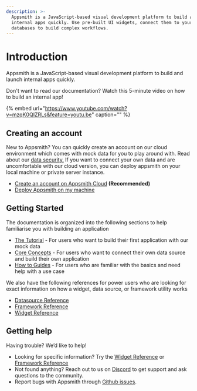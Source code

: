 ```yaml
---
description: >-
  Appsmith is a JavaScript-based visual development platform to build and launch
  internal apps quickly. Use pre-built UI widgets, connect them to your APIs and
  databases to build complex workflows.
---
```


# Introduction

Appsmith is a JavaScript-based visual development platform to build and launch internal apps quickly. 

Don't want to read our documentation? Watch this 5-minute video on how to build an internal app!

{% embed url="https://www.youtube.com/watch?v=mzqK0QIZRLs&feature=youtu.be" caption="" %}

## Creating an account

New to Appsmith? You can quickly create an account on our cloud environment which comes with mock data for you to play around with. Read about our [data security.](faq.md#what-type-of-data-security-does-appsmith-provide) If you want to connect your own data and are uncomfortable with our cloud version, you can deploy appsmith on your local machine or private server instance.

* [Create an account on Appsmith Cloud](https://app.appsmith.com) **\(Recommended\)** 
* [Deploy Appsmith on my machine](setting-up/) 

## Getting Started

The documentation is organized into the following sections to help familiarise you with building an application

* [The Tutorial](tutorial-1/) - For users who want to build their first application with our mock data
* [Core Concepts](core-concepts/connecting-to-data-sources/) - For users who want to connect their own data source and build their own application
* [How to Guides](how-to-guides/) - For users who are familiar with the basics and need help with a use case

We also have the following references for power users who are looking for exact information on how a widget, data source, or framework utility works

* [Datasource Reference](core-concepts/connecting-to-data-sources/connecting-to-databases/#supported-databases)
* [Framework Reference](core-concepts/connecting-ui-and-logic/internal-functions.md)
* [Widget Reference](core-concepts/displaying-data-read/#widgets)

## Getting help

Having trouble? We’d like to help!

* Looking for specific information? Try the [Widget Reference](https://docs.appsmith.com/widget-reference) or [Framework Reference](https://docs.appsmith.com/function-reference)
* Not found anything? Reach out to us on [Discord](https://discord.com/invite/rBTTVJp) to get support and ask questions to the community.
* Report bugs with Appsmith through [Github issues](https://github.com/appsmithorg/appsmith/issues).

